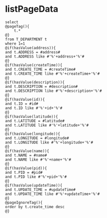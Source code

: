 listPageData
===
    select
    @pageTag(){
        t.*
    @}
    from T_DEPARTMENT t
    where 1=1
    @if(hasValue(address)){
    and t.ADDRESS = #address#
    and t.ADDRESS like #'%'+address+'%'#
    @}
    @if(hasValue(createTime)){
    and t.CREATE_TIME = #createTime#
    and t.CREATE_TIME like #'%'+createTime+'%'#
    @}
    @if(hasValue(description)){
    and t.DESCRIPTION = #description#
    and t.DESCRIPTION like #'%'+description+'%'#
    @}
    @if(hasValue(id)){
    and t.ID = #id#
    and t.ID like #'%'+id+'%'#
    @}
    @if(hasValue(latitude)){
    and t.LATITUDE = #latitude#
    and t.LATITUDE like #'%'+latitude+'%'#
    @}
    @if(hasValue(longitude)){
    and t.LONGITUDE = #longitude#
    and t.LONGITUDE like #'%'+longitude+'%'#
    @}
    @if(hasValue(name)){
    and t.NAME = #name#
    and t.NAME like #'%'+name+'%'#
    @}
    @if(hasValue(pid)){
    and t.PID = #pid#
    and t.PID like #'%'+pid+'%'#
    @}
    @if(hasValue(updateTime)){
    and t.UPDATE_TIME = #updateTime#
    and t.UPDATE_TIME like #'%'+updateTime+'%'#
    @}
    @pageIgnoreTag(){
    order by t.create_time desc
    @}
